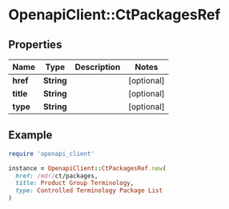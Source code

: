 # OpenapiClient::CtPackagesRef

## Properties

| Name | Type | Description | Notes |
| ---- | ---- | ----------- | ----- |
| **href** | **String** |  | [optional] |
| **title** | **String** |  | [optional] |
| **type** | **String** |  | [optional] |

## Example

```ruby
require 'openapi_client'

instance = OpenapiClient::CtPackagesRef.new(
  href: /mdr/ct/packages,
  title: Product Group Terminology,
  type: Controlled Terminology Package List
)
```

